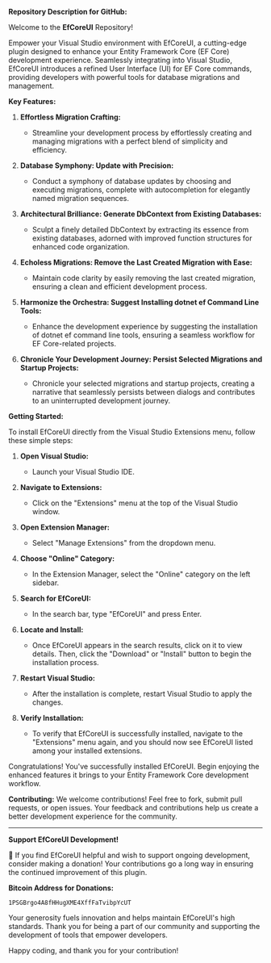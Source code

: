 **Repository Description for GitHub:**

Welcome to the **EfCoreUI** Repository!

Empower your Visual Studio environment with EfCoreUI, a cutting-edge plugin designed to enhance your Entity Framework Core (EF Core) development experience. Seamlessly integrating into Visual Studio, EfCoreUI introduces a refined User Interface (UI) for EF Core commands, providing developers with powerful tools for database migrations and management.

**Key Features:**

1. **Effortless Migration Crafting:**
   - Streamline your development process by effortlessly creating and managing migrations with a perfect blend of simplicity and efficiency.

2. **Database Symphony: Update with Precision:**
   - Conduct a symphony of database updates by choosing and executing migrations, complete with autocompletion for elegantly named migration sequences.

3. **Architectural Brilliance: Generate DbContext from Existing Databases:**
   - Sculpt a finely detailed DbContext by extracting its essence from existing databases, adorned with improved function structures for enhanced code organization.

4. **Echoless Migrations: Remove the Last Created Migration with Ease:**
   - Maintain code clarity by easily removing the last created migration, ensuring a clean and efficient development process.

5. **Harmonize the Orchestra: Suggest Installing dotnet ef Command Line Tools:**
   - Enhance the development experience by suggesting the installation of dotnet ef command line tools, ensuring a seamless workflow for EF Core-related projects.

6. **Chronicle Your Development Journey: Persist Selected Migrations and Startup Projects:**
   - Chronicle your selected migrations and startup projects, creating a narrative that seamlessly persists between dialogs and contributes to an uninterrupted development journey.


**Getting Started:**

To install EfCoreUI directly from the Visual Studio Extensions menu, follow these simple steps:

1. **Open Visual Studio:**
   - Launch your Visual Studio IDE.

2. **Navigate to Extensions:**
   - Click on the "Extensions" menu at the top of the Visual Studio window.

3. **Open Extension Manager:**
   - Select "Manage Extensions" from the dropdown menu.

4. **Choose "Online" Category:**
   - In the Extension Manager, select the "Online" category on the left sidebar.

5. **Search for EfCoreUI:**
   - In the search bar, type "EfCoreUI" and press Enter.

6. **Locate and Install:**
   - Once EfCoreUI appears in the search results, click on it to view details. Then, click the "Download" or "Install" button to begin the installation process.

7. **Restart Visual Studio:**
   - After the installation is complete, restart Visual Studio to apply the changes.

8. **Verify Installation:**
   - To verify that EfCoreUI is successfully installed, navigate to the "Extensions" menu again, and you should now see EfCoreUI listed among your installed extensions.

Congratulations! You've successfully installed EfCoreUI. Begin enjoying the enhanced features it brings to your Entity Framework Core development workflow.

**Contributing:**
We welcome contributions! Feel free to fork, submit pull requests, or open issues. Your feedback and contributions help us create a better development experience for the community.


---

**Support EfCoreUI Development!**

🚀 If you find EfCoreUI helpful and wish to support ongoing development, consider making a donation! Your contributions go a long way in ensuring the continued improvement of this plugin.

**Bitcoin Address for Donations:**
```
1PSGBrgo4A8fHHugXME4XffFaTvibpYcUT
```

Your generosity fuels innovation and helps maintain EfCoreUI's high standards. Thank you for being a part of our community and supporting the development of tools that empower developers.

Happy coding, and thank you for your contribution!

